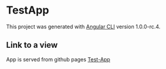 # TestApp

This project was generated with [Angular CLI](https://github.com/angular/angular-cli) version 1.0.0-rc.4.

## Link to a view
App is served from github pages [Test-App](https://fl4x.github.io/test-app/)
